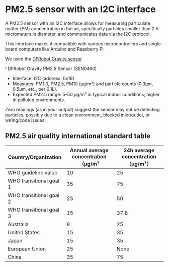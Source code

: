 # PM2.5 sensor with an I2C interface

A PM2.5 sensor with an I2C interface allows for measuring particulate matter (PM) concentration in the air, specifically particles smaller than 2.5 micrometers in diameter, and communicates data via the I2C protocol.

This interface makes it compatible with various microcontrollers and single-board computers like Arduino and Raspberry Pi

We used the [DFRobot Gravity sensor](https://wiki.dfrobot.com/Gravity_PM2.5_Air_Quality_Sensor_SKU_SEN0460)

! DFRobot Gravity PM2.5 Sensor (SEN0460)

- Interface: I2C (address: 0x19)
- Measures: PM1.0, PM2.5, PM10 (µg/m³) and particle counts (0.3µm, 0.5µm, etc., per 0.1L).
- Expected PM2.5 range: 5–50 µg/m³ in typical indoor conditions; higher in polluted environments.

Zero readings (as in your output) suggest the sensor may not be detecting particles, possibly due to a clean environment, blocked inlet/outlet, or wiring/code issues.



## PM2.5 air quality international standard table

| Country/Organization| Annual average concentration（μg/m³| 24h average concentration（μg/m³）
| --- | ---- | ----
| WHO guideline value | 10 | 25
| WHO transitional goal 1 | 35 | 75
| WHO transitional goal 2 | 25 | 50
| WHO transitional goal 3 | 15 | 37.8
| Australia | 8 | 25
| United States | 15 | 35
| Japan | 15 | 35
| European Union | 25 | None
| China | 35 | 75
